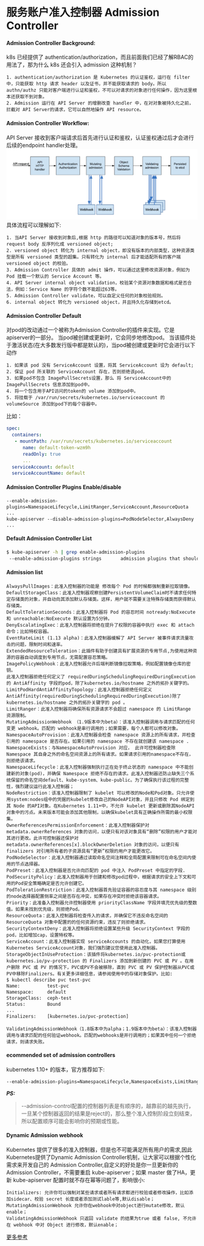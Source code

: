 # 服务账户准入控制器 Admission Controller
#### Admission Controller Background:
k8s 已经提供了  authentication/authorization，而且前面我们已经了解RBAC的用法了，那为什么 k8s 还会引入 admission 这种机制？
```
1. authentication/authorization 是 Kubernetes 的认证鉴权，运行在 filter 中，只能获取 http 请求 header 以及证书，并不能获取请求的 body。所以 authn/authz 只能对客户端进行认证和鉴权，不可以对请求的对象进行任何操作，因为这里根本还获取不到对象。
2. Admission 运行在 API Server 的增删改查 handler 中，在对对象被持久化之前，拦截对 API Server的请求，它可以自然地操作 API resource。
```
#### Admission Controller Workflow:
API Server 接收到客户端请求后首先进行认证和鉴权，认证鉴权通过后才会进行后续的endpoint handler处理。
![workflow](/images/admission-controller-phases.png)
具体流程可以理解如下:
```
1. 当API Server 接收到对象后,根据 http 的路径可以知道对象的版本号，然后将 request body 反序列化成 versioned object;
2. versioned object 转化为 internal object，即没有版本的内部类型，这种资源类型是所有 versioned 类型的超集。只有转化为 internal 后才能适配所有的客户端 versioned object 的校验。
3. Admission Controller 具体的 admit 操作，可以通过这里修改资源对象，例如为 Pod 挂载一个默认的 Service Account 等。
4. API Server internal object validation，校验某个资源对象数据和格式是否合法，例如：Service Name 的字符个数不能超过63等。
5. Admission Controller validate，可以自定义任何的对象校验规则。
6. internal object 转化为 versioned object，并且持久化存储到etcd。
```
#### Admission Controller Default
对pod的改动通过一个被称为Admission Controller的插件来实现。它是apiserver的一部分。 当pod被创建或更新时，它会同步地修改pod。 当该插件处于激活状态(在大多数发行版中都是默认的)，当pod被创建或更新时它会进行以下动作
```
1. 如果该 pod 没有 ServiceAccount 设置，将其 ServiceAccount 设为 default;
2. 保证 pod 所关联的 ServiceAccount 存在，否则拒绝该pod。
3. 如果pod不包含 ImagePullSecrets设置，那么 将 ServiceAccount中的 ImagePullSecrets 信息添加到pod中。
4. 将一个包含用于API访问的token的 volume 添加到pod中。
5. 将挂载于 /var/run/secrets/kubernetes.io/serviceaccount 的 volumeSource 添加到pod下的每个容器中。
```
比如：
```yaml
spec:
  containers:
   - mountPath: /var/run/secrets/kubernetes.io/serviceaccount
      name: default-token-wzm9h
      readOnly: true
      ...
  serviceAccount: default
  serviceAccountName: default
```

#### Admission Controller Plugins Enable/disable
```
--enable-admission-plugins=NamespaceLifecycle,LimitRanger,ServiceAccount,ResourceQuota ...
kube-apiserver --disable-admission-plugins=PodNodeSelector,AlwaysDeny ...
```
#### Default Admission Controller List
```bash
$ kube-apiserver -h | grep enable-admission-plugins
 --enable-admission-plugins strings       admission plugins that should be enabled in addition to default enabled ones (NamespaceLifecycle, LimitRanger, ServiceAccount, Priority, DefaultTolerationSeconds, DefaultStorageClass, PersistentVolumeClaimResize, MutatingAdmissionWebhook, ValidatingAdmissionWebhook, ResourceQuota). Comma-delimited list of admission plugins: AlwaysAdmit, AlwaysDeny, AlwaysPullImages, DefaultStorageClass, DefaultTolerationSeconds, DenyEscalatingExec, DenyExecOnPrivileged, EventRateLimit, ExtendedResourceToleration, ImagePolicyWebhook, Initializers, LimitPodHardAntiAffinityTopology, LimitRanger, MutatingAdmissionWebhook, NamespaceAutoProvision, NamespaceExists, NamespaceLifecycle, NodeRestriction, OwnerReferencesPermissionEnforcement, PersistentVolumeClaimResize, PersistentVolumeLabel, PodNodeSelector, PodPreset, PodSecurityPolicy, PodTolerationRestriction, Priority, ResourceQuota, SecurityContextDeny, ServiceAccount, StorageObjectInUseProtection, ValidatingAdmissionWebhook. The order of plugins in this flag does not matter.
```

#### Admission list
```
AlwaysPullImages：此准入控制器的功能是 修改每个 Pod 的时候都强制重新拉取镜像。
DefaultStorageClass：此准入控制器观察创建PersistentVolumeClaim时不请求任何特定存储类的对象，并自动向其添加默认存储类。这样，用户就不需要关注特殊存储类而获得默认存储类。
DefaultTolerationSeconds：此准入控制器将 Pod 的容忍时间 notready:NoExecute 和 unreachable:NoExecute 默认设置为5分钟。
DenyEscalatingExec：此准入控制器将拒绝在提升了权限的容器中执行 exec 和 attach 命令；比如特权容器。
EventRateLimit (1.13 alpha)：此准入控制器缓解了 API Server 被事件请求流量攻击的问题，限制时间和速率。
ExtendedResourceToleration：此插件有助于创建具有扩展资源的专用节点,为使用这种资源的容器自动调度到专用节点，无需配置容忍策略。
ImagePolicyWebhook：此准入控制器允许后端判断镜像拉取策略，例如配置镜像仓库的密钥。
此准入控制器拒绝任何定义了 requiredDuringSchedulingRequiredDuringExecution 的 AntiAffinity 字段的pod，除了kubernetes.io/hostname 之外的拓扑关键字的。
LimitPodHardAntiAffinityTopology：此准入控制器拒绝任何定义AntiAffinity(requiredDuringSchedulingRequiredDuringExecution)除了kubernetes.io/hostname 之外的拓扑关键字的 pod 。
LimitRanger：此准入控制器将确保所有资源请求不会超过 namespace 的 LimitRange 资源限制。
MutatingAdmissionWebhook （1.9版本中为beta）：该准入控制器调用与请求匹配的任何变更 webhook。匹配的 webhook是串行调用的；如果需要，每个人都可以修改对象。
NamespaceAutoProvision：此准入控制器会检查 namespace 资源上的所有请求，并检查引用的 namespace 是否存在。如果引用的 namespace 不存在就创建该 namespace .
NamespaceExists：与NamespaceAutoProvision 对应， 此许可控制器检查除 Namespace 其自身之外的命名空间资源上的所有请求。如果请求引用的namespace不存在，则拒绝该请求。
NamespaceLifecycle：此准入控制器强制执行正在处于终止状态的 namespace 中不能创建新的对象(pod)，并确保 Namespace 拒绝不存在的请求。此准入控制器还防止缺失三个系统保留的命名空间default、kube-system、kube-public。为了确保执行该过程的完整性，强烈建议运行此准入控制器；
NodeRestriction：该准入控制器限制了 kubelet 可以修改的Node和Pod对象。只允许使用system:nodes组中的凭据的kubelet修改自己的NodeAPI对象，并且只修改 Pod 绑定到其 Node 的API对象。在Kubernetes 1.11+中，不允许 kubelet 更新或删除其NodeAPI对象中的污点。未来版本可能会添加其他限制，以确保kubelet具有正确操作所需的最小权限集。
OwnerReferencesPermissionEnforcement：此准入控制器保护对 metadata.ownerReferences 对象的访问，以便只有对该对象具有“删除”权限的用户才能对其进行更改。此许可控制器还保护对metadata.ownerReferences[x].blockOwnerDeletion 对象的访问，以便只有finalizers 对引用所有者的子资源具有“更新”权限的用户才能更改它。
PodNodeSelector：此准入控制器通过读取命名空间注释和全局配置来限制可在命名空间内使用的节点选择器。
PodPreset：此准入控制器是否允许向匹配的 pod 中注入 PodPreset 中指定的字段.
PodSecurityPolicy：此准入控制器用于创建和修改pod过程中，根据请求的安全上下文和可用的Pod安全策略确定是否允许创建它。
PodTolerationRestriction：此准入控制器首先验证容器的容忍度与其 namespace 级别的node选择器配置侧率之间是否存在冲突，如果存在冲突时拒绝该容器请求。
Priority：此准备入控制器允许控制器使用 priorityClassName 字段并填充优先级的整数值。如果未找到优先级，则拒绝Pod。
ResourceQuota：此准入控制器将检查传入的请求，并确保它不违反命名空间的 ResourceQuota 对象中配置的的任何资源约束，违反了则拒绝请求。
SecurityContextDeny：此准入控制器将拒绝设置某些升级 SecurityContext 字段的pod，比如增加cap，设置特权等。
ServiceAccount：此准入控制器实现 serviceAccounts 的自动化，如果您打算使用Kubernetes ServiceAccount对象，我们强烈建议您使用此准入控制器。
StorageObjectInUseProtection：该插件将kubernetes.io/pvc-protection或kubernetes.io/pv-protection 的 Finalizers 添加到新创建的 PVC 或 PV 。在用户删除 PVC 或 PV 的情况下，PVC或PV不会被移除，直到 PVC 或 PV 保护控制器从PVC或PV中移除Finalizers。有关更多详细信息，请参阅使用中的存储对象保护。比如:
$ kubectl describe pvc test-pvc
Name:          test-pvc
Namespace:     default
StorageClass:  ceph-test
Status:        Bound
...
Finalizers:    [kubernetes.io/pvc-protection]

ValidatingAdmissionWebhook（1.8版本中为alpha；1.9版本中为beta）：该准入控制器调用与请求匹配的任何验证webhook。匹配的webhooks是并行调用的；如果其中任何一个拒绝请求，则请求失败。
```

####  ecommended set of admission controllers
kubernetes 1.10+ 的版本，官方推荐如下:
```bash
--enable-admission-plugins=NamespaceLifecycle,NamespaceExists,LimitRanger,ServiceAccount,DefaultStorageClass,DefaultTolerationSeconds,MutatingAdmissionWebhook,ValidatingAdmissionWebhook,ResourceQuota
```
***PS:***
>--admission-control配置的控制器列表是有顺序的，越靠前的越先执行，一旦某个控制器返回的结果是reject的，那么整个准入控制阶段立刻结束，所以配置顺序可能会影响你的预期或性能。

#### Dynamic Admission webhook
Kubernetes 提供了很多的准入控制器，但是也不可能满足所有用户的需求,因此Kubernetes提供了Dynamic Admission Controller机制，让大家可以根据个性化需求来开发自己的 Admission Controller,自定义的好处是你一旦更新你的 Admission Controller，不需要重启 kube-apiserver；如果 master 做了HA，更新 kube-apiserver 配置时就不存在幂等问题了，影响很小:
```
Initializers: 允许你可以强制对某些请求或者所有请求都进行校验或者修改操作，比如添加sidecar、校验 secret 长度或者添加测试lable等,默认disable；
MutatingAdmissionWebhook 允许你在webhook中对object进行mutate修改，默认enable；
ValidatingAdmissionWebhook 只返回 validate 的结果为true 或者 false, 不允许在 webhook 中对 Object 进行修改，默认enable；
```

[更多参考](https://kubernetes.io/blog/2019/03/21/a-guide-to-kubernetes-admission-controllers/)
